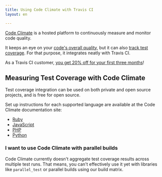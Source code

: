 ```yaml
---
title: Using Code Climate with Travis CI
layout: en

---
```


[Code Climate](https://www.codeclimate.com) is a hosted platform to continuously
measure and monitor code quality.

It keeps an eye on your [code's overall quality](https://codeclimate.com/tour),
but it can also [track test
coverage](https://docs.codeclimate.com/docs/getting-started-test-coverage). For that purpose, it
integrates neatly with Travis CI.

As a Travis CI customer, [you get 20% off for your first three
months](https://codeclimate.com/partners/travisci)!

## Measuring Test Coverage with Code Climate

Test coverage integration can be used on both private and open source projects,
and is free for open source.

Set up instructions for each supported language are available at the Code
Climate documentation site:

- [Ruby](https://docs.codeclimate.com/v1.0/docs/travis-ci-ruby-test-coverage)
- [JavaScript](https://docs.codeclimate.com/v1.0/docs/travis-ci-javascript-test-coverage)
- [PHP](https://docs.codeclimate.com/v1.0/docs/travis-ci-php-test-coverage)
- [Python](https://docs.codeclimate.com/v1.0/docs/travis-ci-python-test-coverage)

### I want to use Code Climate with parallel builds

Code Climate currently doesn't aggregate test coverage results across multiple
test runs. That means, you can't effectively use it yet with libraries like
`parallel_test` or parallel builds using our build matrix.
